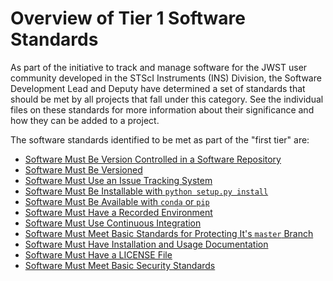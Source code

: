 # Overview of Tier 1 Software Standards

As part of the initiative to track and manage software for the JWST user community developed in the STScI Instruments (INS) Division, the Software Development Lead and Deputy have determined a set of standards that should be met by all projects that fall under this category. See the individual files on these standards for more information about their significance and how they can be added to a project.


The software standards identified to be met as part of the "first tier" are:

- [Software Must Be Version Controlled in a Software Repository](version_controlled_in_repo.md)
- [Software Must Be Versioned](versioned_releases.md)
- [Software Must Use an Issue Tracking System](issue_tracking_system.md)
- [Software Must Be Installable with `python setup.py install`](package_structure.md)
- [Software Must Be Available with `conda` or `pip`](conda_or_pip.md)
- [Software Must Have a Recorded Environment](software_environment.md)
- [Software Must Use Continuous Integration](ci.md)
- [Software Must Meet Basic Standards for Protecting It's `master` Branch](protected_master_branch.md)
- [Software Must Have Installation and Usage Documentation](documentation.md)
- [Software Must Have a LICENSE File](license_file.md)
- [Software Must Meet Basic Security Standards](security_standards.md)

